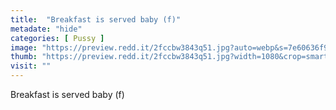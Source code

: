 ```yaml
---
title:  "Breakfast is served baby (f)"
metadate: "hide"
categories: [ Pussy ]
image: "https://preview.redd.it/2fccbw3843q51.jpg?auto=webp&s=7e60636f9e872a4c43a1c73f9fd266fad0628c77"
thumb: "https://preview.redd.it/2fccbw3843q51.jpg?width=1080&crop=smart&auto=webp&s=bbc85d67f6643123eb70493a6a6e9ac5ad604406"
visit: ""
---
```

Breakfast is served baby (f)
